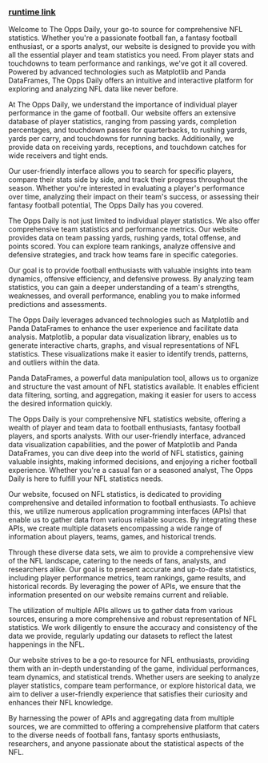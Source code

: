 ### [runtime link](https://hsinaditam.github.io/the-opps/)

Welcome to The Opps Daily, your go-to source for comprehensive NFL statistics. Whether you're a passionate football fan, a fantasy football enthusiast, or a sports analyst, our website is designed to provide you with all the essential player and team statistics you need. From player stats and touchdowns to team performance and rankings, we've got it all covered. Powered by advanced technologies such as Matplotlib and Panda DataFrames, The Opps Daily offers an intuitive and interactive platform for exploring and analyzing NFL data like never before.

At The Opps Daily, we understand the importance of individual player performance in the game of football. Our website offers an extensive database of player statistics, ranging from passing yards, completion percentages, and touchdown passes for quarterbacks, to rushing yards, yards per carry, and touchdowns for running backs. Additionally, we provide data on receiving yards, receptions, and touchdown catches for wide receivers and tight ends.

Our user-friendly interface allows you to search for specific players, compare their stats side by side, and track their progress throughout the season. Whether you're interested in evaluating a player's performance over time, analyzing their impact on their team's success, or assessing their fantasy football potential, The Opps Daily has you covered.

The Opps Daily is not just limited to individual player statistics. We also offer comprehensive team statistics and performance metrics. Our website provides data on team passing yards, rushing yards, total offense, and points scored. You can explore team rankings, analyze offensive and defensive strategies, and track how teams fare in specific categories.

Our goal is to provide football enthusiasts with valuable insights into team dynamics, offensive efficiency, and defensive prowess. By analyzing team statistics, you can gain a deeper understanding of a team's strengths, weaknesses, and overall performance, enabling you to make informed predictions and assessments.

The Opps Daily leverages advanced technologies such as Matplotlib and Panda DataFrames to enhance the user experience and facilitate data analysis. Matplotlib, a popular data visualization library, enables us to generate interactive charts, graphs, and visual representations of NFL statistics. These visualizations make it easier to identify trends, patterns, and outliers within the data.

Panda DataFrames, a powerful data manipulation tool, allows us to organize and structure the vast amount of NFL statistics available. It enables efficient data filtering, sorting, and aggregation, making it easier for users to access the desired information quickly.

The Opps Daily is your comprehensive NFL statistics website, offering a wealth of player and team data to football enthusiasts, fantasy football players, and sports analysts. With our user-friendly interface, advanced data visualization capabilities, and the power of Matplotlib and Panda DataFrames, you can dive deep into the world of NFL statistics, gaining valuable insights, making informed decisions, and enjoying a richer football experience. Whether you're a casual fan or a seasoned analyst, The Opps Daily is here to fulfill your NFL statistics needs.

Our website, focused on NFL statistics, is dedicated to providing comprehensive and detailed information to football enthusiasts. To achieve this, we utilize numerous application programming interfaces (APIs) that enable us to gather data from various reliable sources. By integrating these APIs, we create multiple datasets encompassing a wide range of information about players, teams, games, and historical trends.

Through these diverse data sets, we aim to provide a comprehensive view of the NFL landscape, catering to the needs of fans, analysts, and researchers alike. Our goal is to present accurate and up-to-date statistics, including player performance metrics, team rankings, game results, and historical records. By leveraging the power of APIs, we ensure that the information presented on our website remains current and reliable.

The utilization of multiple APIs allows us to gather data from various sources, ensuring a more comprehensive and robust representation of NFL statistics. We work diligently to ensure the accuracy and consistency of the data we provide, regularly updating our datasets to reflect the latest happenings in the NFL.

Our website strives to be a go-to resource for NFL enthusiasts, providing them with an in-depth understanding of the game, individual performances, team dynamics, and statistical trends. Whether users are seeking to analyze player statistics, compare team performance, or explore historical data, we aim to deliver a user-friendly experience that satisfies their curiosity and enhances their NFL knowledge.

By harnessing the power of APIs and aggregating data from multiple sources, we are committed to offering a comprehensive platform that caters to the diverse needs of football fans, fantasy sports enthusiasts, researchers, and anyone passionate about the statistical aspects of the NFL.
